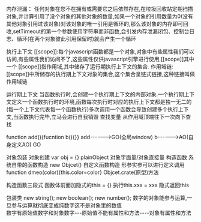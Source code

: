 内存泄漏：
    任何对象在您不在拥有或需要它之后依然存在,在垃圾回收站定期扫描对象,并计算引用了没个对象的其他对象的数量,如果一个对象的引用数量为0(没有其他对象引用过该对象)对该对象的唯一引用是循环的,那么该对象的内存即可回收,setTimeout的第一个参数使用字符串而非函数,会引发内存泄漏闭包、控制台日志、循环(在两个对象彼此引用保留时)就会产生一个循环

执行上下文
[[scope]]:每个javascript函数都是一个对象,对象中有些属性我们可以访问,有些属性我们访问不了,这些属性仅供javascript引擎进行使用,[[scope]]其中一个
[[scope]]指作用域,其中储存了运行期执行上下文的集合.
作用域链:[[scope]]中所储存的执行期上下文对象的集合,这个集合呈链式链接,这种链接叫做作用域链

运行期上下文
当函数执行时,会创建一个执行期上下文的内部对象.一个执行期上下文定义一个函数执行时的环境,函数每次执行时对应的执行上下文都是独一无二的(每一个上下文代表每一个函数执行)多次调用一个函数会导致创建多个执行上下文,当函数执行完毕,立马会进行自我销毁
查找变量
从作用域顶端往下一次向下查找

function add(){fucntion b(){}}
add------>GO(全局window)
b------>AO(自身定义AO)
        GO

对象包装
    对象创建
    var obj = {} plainObject 对象字面量/对象直接量
    构造函数
        系统自带的函数构造 new Objcet()
        自定义函数构造
        形参实参可以进行定义调用
        function dmeo(color){this.color=color}
Objcet.crate(原型)方法

构造函数三段式
函数体前面加隐式的this = {}
执行this.xxx = xxx
隐式返回this

包装类
new string();
new boolean();
new number();
数字的对象能参与运算,一旦参与运算就彻底变成纯数字这不是对象里的数值  
数字有原始值数字和对象数字---原始值不能有属性和方法----对象有属性和方法

